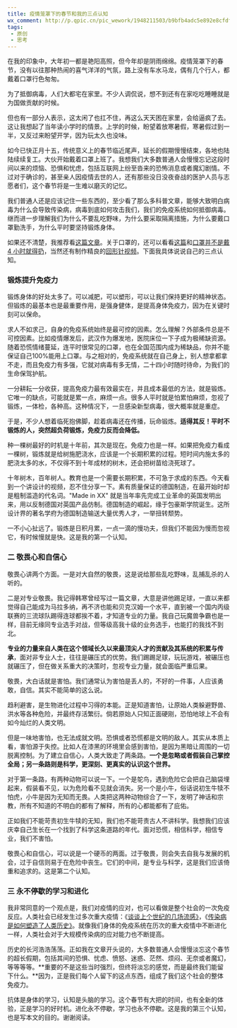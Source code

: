 ```yaml
---
title: 疫情笼罩下的春节和我的三点认知
wx_comment: http://p.qpic.cn/pic_wework/1948211503/b9bfb4adc5e892e8cfdf4d354df3612d98efcd2d255979f8/0
tags:
 - 原创
 - 思考
---
```


在我的印象中，大年初一都是艳阳高照，但今年却是阴雨绵绵。疫情笼罩下的春节，没有以往那种热闹的喜气洋洋的气氛，路上没有车水马龙，偶有几个行人，都戴着口罩行色匆匆。



为了抵御病毒，人们大都宅在家里。不少人调侃说，想不到还有在家吃吃睡睡就是为国做贡献的时候。



但也有一部分人表示，这太闲了也扛不住，再这么天天困在家里，会给逼疯了去。这让我想起了当年读小学时的情景。上学的时候，盼望着放寒暑假，寒暑假过到一半，又反过来盼望开学，因为玩太久也没味。



如今已快正月十五，传统意义上的春节临近尾声，延长的假期慢慢结束，各地也陆陆续续复工。大伙开始戴着口罩上班了。我想我们大多数普通人会慢慢忘记这段时间以来的烦恼、恐惧和忧虑，包括互联网上纷至沓来的恐怖消息或者魔幻剧情。不过对于确诊的，甚至亲人因疫情去世的人，还有那些没日没夜奋战的医护人员与志愿者们，这个春节将是一生难以磨灭的记忆。



我们普通人还是应该记住一些东西的，至少看了那么多科普文章，能够大致明白病毒为什么会导致传染病，病毒到底如何攻击我们，我们的免疫系统如何抵御病毒。继而进一步理解我们为什么不要乱吃野味，为什么要采取隔离措施，为什么要戴口罩勤洗手，为什么平时要坚持锻炼身体。



如果还不清楚，我推荐看[这篇文章](http://mp.weixin.qq.com/s?__biz=MzI2NTU4NjM4NQ==&mid=2247484951&idx=1&sn=a7d72b3784b3d39351c2ad062f9be1fb&chksm=ea9a55a9ddeddcbf5eb8b601ac5956281ba30190a3c85b46d52a97732c3d69ac304e1b3ed52e&scene=21#wechat_redirect)。关于口罩的，还可以看看[这篇](http://mp.weixin.qq.com/s?__biz=MzI0NDA5MDYyNA==&mid=2648256757&idx=1&sn=8c0787aa6acf37a93061706890c6f0df&chksm=f14e829ac6390b8c96f4d2c3d622659a27158492bda3e29fa4cc03f79d5ae0ae4f67ff52d4b2&scene=21#wechat_redirect)和[口罩并不是戴 4 小时就得扔](http://mp.weixin.qq.com/s?__biz=MzI0NDA5MDYyNA==&mid=2648256778&idx=1&sn=8091f446012b9c3f601e1f0d60a97b47&chksm=f14e8365c6390a73dbf22cbe384f9b5622bae0f2812aea72cea04e728515d9627c343e02139c&scene=21#wechat_redirect)，当然还有制作精良的[回形针视频](http://mp.weixin.qq.com/s?__biz=MzA3NDM1MjUwNg==&mid=2247486489&idx=1&sn=1f92334aa7993266565533ca809bbc77&chksm=9f005e0ca877d71a3fe7a42f500345f9e79a06ba0707776cf1c01c85ff307bc839d78f55acf0&scene=21#wechat_redirect)。下面我具体说说自己的三点认知。



### 锻炼提升免疫力



锻炼身体的好处太多了。可以减肥，可以塑形，可以让我们保持更好的精神状态。但锻炼的最基本也是最重要作用，是强身健体，是提高身体免疫力，因为在关键时刻可以保命。



求人不如求己，自身的免疫系统始终是最可控的因素。怎么理解？外部条件总是不可控因素。比如疫情爆发后，武汉作为爆发地，医院床位一下子成为极稀缺资源。随着恐慌情绪蔓延，连平时很常见的口罩，也在全国范围内成为稀缺品，你并不能保证自己100%能用上口罩。与之相对的，免疫系统就在自己身上，别人想拿都拿不走，而且免疫力有多强，它就对病毒有多无情，二十四小时随时待命，为我们的生命保驾护航。



一分耕耘一分收获，提高免疫力最有效最实在，并且成本最低的方法，就是锻炼。它唯一的缺点，可能就是累一点，麻烦一点。很多人平时就是怕累怕麻烦，忽视了锻炼，一体检，各种高。这种情况下，一旦感染新型病毒，很大概率就是重症。



于是，不少人想着临死抱佛脚，趁着病毒还在传播，玩命锻炼。**适得其反！平时不锻炼的人，突然超负荷锻炼，免疫力反而会降低。**



种一棵树最好的时机是十年前，其次是现在。免疫力也是一样。如果把免疫力看成一棵树，锻炼就是给树施肥浇水，应该是一个长期积累的过程。短时间内施太多的肥浇太多的水，不仅得不到十年成材的树木，还会把树苗给浇死球了。



十年树木，百年树人。教育也是一个需要长期积累，不可急于求成的东西。今天看到一个讲设计的视频，忍不住分享一下。素有质量保证的德国制造，在最开始时却是粗制滥造的代名词。"Made in XX" 就是当年率先完成工业革命的英国发明出来，用以反制德国对英国产品仿制。德国制造的崛起，缘于包豪斯学院诞生。这所设计界的著名学府为德国制造输送大量优秀人才，一举扭转颓势。



一不小心扯远了。锻炼是日积月累，一点一滴的慢功夫，但我们不能因为慢而忽视它，有时候慢就是快。这是我的第一个认知。



### 二  敬畏心和自信心



敬畏心讲两个方面。一是对大自然的敬畏，这是说给那些乱吃野味，乱捕乱杀的人听的。



二是对专业敬畏。我记得韩寒曾经写过一篇文章，大意是讲他踢足球，一直以来都觉得自己能成为马拉多纳，再不济也能和贝克汉姆一个水平，直到被一个国内丙级联赛的三流球队踢得连球都挨不着，才知道专业的力量。我自己玩魔兽争霸也是一样，目前无缘同专业选手对战，但等级高我十级的业务选手，也能打的我找不到北。



**专业的力量来自人类在这个领域长久以来最顶尖人才的贡献及其系统的积累与传承**，面对非专业人士，往往是碾压式的优势。我们踢踢足球，玩玩游戏，被碾压也就碾压了，但在做关系重大的决策时，忽视专业力量，就会面临严重后果。



敬畏，大白话就是害怕。我们通常认为害怕是丢人的，不好的一件事，人应该勇敢，自信。其实不能简单的这么说。



趋利避害，是生物进化过程中习得的本能。正是知道害怕，让原始人类躲避野兽、洪水等各种危险，并最终存活繁衍。倘若原始人只知正面硬刚，恐怕地球上不会有如今灿烂的人类文明。



但是一味地害怕，也无法成就文明。恐惧或者恐慌都是文明的敌人。其实从本质上看，害怕源于失控。比如人在漆黑的环境里会感到害怕，是因为黑暗让周围的一切脱离控制。为了建立自信心，人类大致走了两条路。**一个是忽略或者假装自己掌控全局；另一条路则是科学，更深刻、更真实的认识这个世界。**



对于第一条路，有两种动物可以说一下。一个是鸵鸟，遇到危险它会把自己脑袋埋起来，假装看不见，以为危险看不见就会消失。另一个是小牛，俗话说初生牛犊不怕虎，小牛是因为无知而无畏。人类把这两种动物综合了一下，发明了神话和宗教，所有不知道的不明白的都有了解释，所有的心都能都有了庇佑。



正如我们不能苛责初生牛犊的无知，我们也不能苛责古人不讲科学。我想我们应该庆幸自己生长在一个找到了科学这条道路的年代。面对恐慌，相信科学，相信专业，我们不害怕。



敬畏心和自信心，可以说是一个硬币的两面。过于敬畏，则会失去自我与发展的机会，过于自信则易于在危险中丧生。它们的中间，是专业与科学，这是我们应该倚重和追求的。这是第二个认知。



### 三  永不停歇的学习和进化



我非常同意的一个观点是，我们对疫情的应对，也可以看做是整个社会的一次免疫反应。人类社会已经发生过多次重大疫情：《[谈谈上个世纪的几场流感》](http://mp.weixin.qq.com/s?__biz=MzI0NDA5MDYyNA==&mid=2648256771&idx=1&sn=ccf232711543096708ece9132b3b6040&chksm=f14e836cc6390a7a5588681e132b5775c6b5dc71cee923b675b1726f8b081f7778aaf3ba0de0&scene=21#wechat_redirect)，《[传染病是如何塑造了人类历史》](http://mp.weixin.qq.com/s?__biz=MzUzMjY0NDY4Ng==&mid=2247486509&idx=1&sn=79ec42522b29c4d2138f6121959ebe7a&chksm=fab15a0ccdc6d31a3d3af0f5698d640c5679dd1f2ad67fc3e359ff52392f7fdb2d5236c946f2&scene=21#wechat_redirect)。就像我们身体的免疫系统在历次的重大疫情中不断进化一样，人类社会对于大规模传染病的应对能力也不断提高。



历史的长河浩浩荡荡。正如我在文章开头说的，大多数普通人会慢慢淡忘这个春节的超长假期，包括其间的恐惧、忧虑、愤怒、迷惑、茫然、烦闷、无奈或者魔幻，等等等等。**重要的不是这些当时强烈，但终将淡忘的感觉，而是最终我们能留下什么。**因为，正是我们每个人留下的这点东西，组成了我们这个社会的整体免疫力。



抗体是身体的学习，认知是头脑的学习。这个春节有大把的时间，也有全新的体验，正是学习的好时机。进化永不停歇，学习也永不停歇。这是我的第三个认知，也是写本文的目的。谢谢阅读。